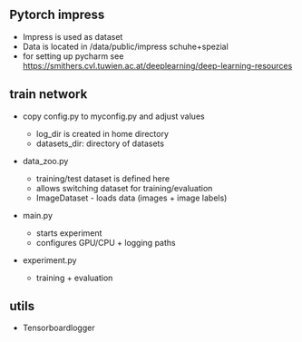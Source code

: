 ## Pytorch impress 

- Impress is used as dataset
- Data is located in /data/public/impress schuhe+spezial
- for setting up pycharm see https://smithers.cvl.tuwien.ac.at/deeplearning/deep-learning-resources

## train network
- copy config.py to myconfig.py and adjust values
    - log_dir is created in home directory
    - datasets_dir: directory of datasets
- data_zoo.py
    - training/test dataset is defined here
    - allows switching dataset for training/evaluation
    - ImageDataset - loads data (images + image labels)

- main.py
    - starts experiment
    - configures GPU/CPU + logging paths

- experiment.py
    - training + evaluation

## utils
- Tensorboardlogger